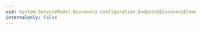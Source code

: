 ```yaml
---
uid: System.ServiceModel.Discovery.Configuration.EndpointDiscoveryElement.Scopes
internalonly: False
---
```

